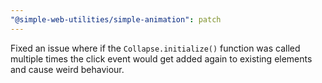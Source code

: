 ```yaml
---
"@simple-web-utilities/simple-animation": patch
---
```


Fixed an issue where if the `Collapse.initialize()` function was called multiple times the click event would get added again to existing elements and cause weird behaviour.
